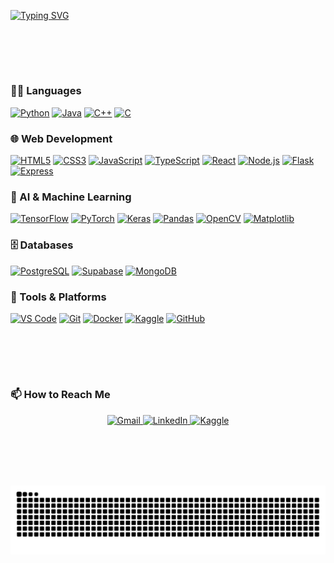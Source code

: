 <meta name="description" content="zeeshan's github profile">

<!-- Typing Animation -->
[![Typing SVG](https://readme-typing-svg.herokuapp.com?color=9EFF00&size=35&center=true&vCenter=true&width=1000&lines=Hi%2C+I'm+zeeshan;I'm+an+aspiring+AI+engineer;welcome!++%E3%83%84)](https://git.io/typing-svg)

<br><br>
---

### 👨‍💻 Languages  
<a href="#"><img height="30" src="https://cdn.jsdelivr.net/gh/devicons/devicon/icons/python/python-original.svg" alt="Python"/></a>
<a href="#"><img height="30" src="https://cdn.jsdelivr.net/gh/devicons/devicon/icons/java/java-original.svg" alt="Java"/></a>
<a href="#"><img height="30" src="https://cdn.jsdelivr.net/gh/devicons/devicon/icons/cplusplus/cplusplus-original.svg" alt="C++"/></a>
<a href="#"><img height="30" src="https://cdn.jsdelivr.net/gh/devicons/devicon/icons/c/c-original.svg" alt="C"/></a>

### 🌐 Web Development  
<a href="#"><img height="30" src="https://cdn.jsdelivr.net/gh/devicons/devicon/icons/html5/html5-original.svg" alt="HTML5"/></a>
<a href="#"><img height="30" src="https://cdn.jsdelivr.net/gh/devicons/devicon/icons/css3/css3-original.svg" alt="CSS3"/></a>
<a href="#"><img height="30" src="https://cdn.jsdelivr.net/gh/devicons/devicon/icons/javascript/javascript-original.svg" alt="JavaScript"/></a>
<a href="#"><img height="30" src="https://cdn.jsdelivr.net/gh/devicons/devicon/icons/typescript/typescript-original.svg" alt="TypeScript"/></a>
<a href="#"><img height="30" src="https://cdn.jsdelivr.net/gh/devicons/devicon/icons/react/react-original.svg" alt="React"/></a>
<a href="#"><img height="30" src="https://cdn.jsdelivr.net/gh/devicons/devicon/icons/nodejs/nodejs-original.svg" alt="Node.js"/></a>
<a href="#"><img height="30" src="https://cdn.jsdelivr.net/gh/devicons/devicon/icons/flask/flask-original.svg" alt="Flask"/></a>
<a href="#"><img height="30" src="https://cdn.jsdelivr.net/gh/devicons/devicon/icons/express/express-original.svg" alt="Express"/></a>

### 🤖 AI & Machine Learning  
<a href="#"><img height="30" src="https://cdn.jsdelivr.net/gh/devicons/devicon/icons/tensorflow/tensorflow-original.svg" alt="TensorFlow"/></a>
<a href="#"><img height="30" src="https://cdn.jsdelivr.net/gh/devicons/devicon/icons/pytorch/pytorch-original.svg" alt="PyTorch"/></a>
<a href="#"><img height="30" src="https://cdn.jsdelivr.net/gh/devicons/devicon/icons/keras/keras-original.svg" alt="Keras"/></a>
<a href="#"><img height="30" src="https://cdn.jsdelivr.net/gh/devicons/devicon/icons/pandas/pandas-original.svg" alt="Pandas"/></a>
<a href="#"><img height="30" src="https://cdn.jsdelivr.net/gh/devicons/devicon/icons/opencv/opencv-original.svg" alt="OpenCV"/></a>
<a href="#"><img height="30" src="https://cdn.jsdelivr.net/gh/devicons/devicon/icons/matplotlib/matplotlib-original.svg" alt="Matplotlib"/></a>

### 🗄 Databases
<a href="#"><img height="30" src="https://cdn.jsdelivr.net/gh/devicons/devicon/icons/postgresql/postgresql-original.svg" alt="PostgreSQL"/></a>
<a href="#"><img height="30" src="https://cdn.jsdelivr.net/gh/devicons/devicon/icons/supabase/supabase-original.svg" alt="Supabase"/></a>
<a href="#"><img height="30" src="https://cdn.jsdelivr.net/gh/devicons/devicon/icons/mongodb/mongodb-original.svg" alt="MongoDB"/></a>

### 🧰 Tools & Platforms  
<a href="#"><img height="30" src="https://cdn.jsdelivr.net/gh/devicons/devicon/icons/vscode/vscode-original.svg" alt="VS Code"/></a>
<a href="#"><img height="30" src="https://cdn.jsdelivr.net/gh/devicons/devicon/icons/git/git-original.svg" alt="Git"/></a>
<a href="#"><img height="30" src="https://cdn.jsdelivr.net/gh/devicons/devicon/icons/docker/docker-original.svg" alt="Docker"/></a>
<a href="#"><img height="30" src="https://cdn.jsdelivr.net/gh/devicons/devicon/icons/kaggle/kaggle-original.svg" alt="Kaggle"/></a>
<a href="#"><img height="30" src="https://cdn.jsdelivr.net/gh/devicons/devicon/icons/github/github-original.svg" alt="GitHub"/></a>

<br><br>
---

### 📫 How to Reach Me

<p align="center">
  <a href="mailto:zawan.bese24seecs@seecs.edu.pk">
    <img src="https://img.shields.io/badge/Gmail-D14836?style=for-the-badge&logo=gmail&logoColor=white" alt="Gmail">
  </a>
  <a href="https://www.linkedin.com/in/zeeshanhxider/">
    <img src="https://img.shields.io/badge/LinkedIn-0077B5?style=for-the-badge&logo=linkedin&logoColor=white" alt="LinkedIn">
  </a>
  <a href="https://www.kaggle.com/zeeshanhxider">
    <img src="https://img.shields.io/badge/Kaggle-20BEFF?style=for-the-badge&logo=kaggle&logoColor=white" alt="Kaggle">
  </a>
</p>

<br><br>
---

<!-- Snake Animation -->
<p align="center">
  <img src="https://raw.githubusercontent.com/zeeshanhxider/zeeshanhxider/output/github-snake.svg" alt="snake animation" />
</p>

